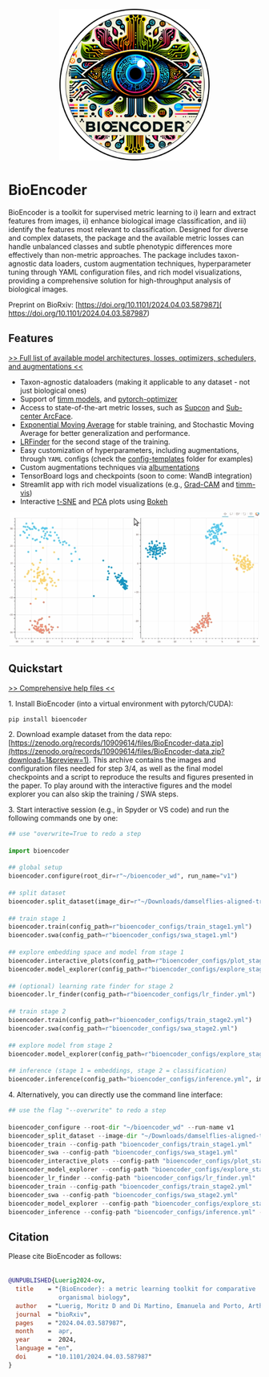 <div align="center">
    <p><img src="https://github.com/agporto/BioEncoder/raw/main/assets/bioencoder_logo.png" width="300"></p>
</div>

# BioEncoder

BioEncoder is a toolkit for supervised metric learning to i) learn and extract features from images, ii) enhance biological image classification, and iii) identify the features most relevant to classification. Designed for diverse and complex datasets, the package and the available metric losses can handle unbalanced classes and subtle phenotypic differences more effectively than non-metric approaches. The package includes taxon-agnostic data loaders, custom augmentation techniques, hyperparameter tuning through YAML configuration files, and rich model visualizations, providing a comprehensive solution for high-throughput analysis of biological images.

Preprint on BioRxiv: [https://doi.org/10.1101/2024.04.03.587987]( https://doi.org/10.1101/2024.04.03.587987)

## Features

[>> Full list of available model architectures, losses, optimizers, schedulers, and augmentations <<](https://github.com/agporto/BioEncoder/blob/main/help/05-options.md)

- Taxon-agnostic dataloaders (making it applicable to any dataset - not just biological ones)
- Support of [timm models](https://github.com/rwightman/pytorch-image-models), and [pytorch-optimizer](https://github.com/jettify/pytorch-optimizer)
- Access to state-of-the-art metric losses, such as [Supcon](https://arxiv.org/abs/2004.11362) and [Sub-center ArcFace](https://www.ecva.net/papers/eccv_2020/papers_ECCV/papers/123560715.pdf).
- [Exponential Moving Average](https://github.com/fadel/pytorch_ema) for stable training, and Stochastic Moving Average for better generalization and performance.
- [LRFinder](https://github.com/davidtvs/pytorch-lr-finder) for the second stage of the training.
- Easy customization of hyperparameters, including augmentations, through `YAML` configs (check the [config-templates](config-templates) folder for examples)
- Custom augmentations techniques via [albumentations](https://github.com/albumentations-team/albumentations)
- TensorBoard logs and checkpoints (soon to come: WandB integration)
- Streamlit app with rich model visualizations (e.g., [Grad-CAM](https://arxiv.org/abs/1610.02391) and [timm-vis](https://github.com/novice03/timm-vis/blob/main/details.ipynb))
- Interactive [t-SNE](https://scikit-learn.org/stable/modules/generated/sklearn.manifold.TSNE.html) and [PCA](https://scikit-learn.org/stable/modules/generated/sklearn.decomposition.PCA.html) plots using [Bokeh](https://bokeh.org/)

<div align="center">
    <p><img src="https://github.com/agporto/BioEncoder/raw/main/assets/bioencoder-interactive-plot.gif" width="500"></p>
</div>

## Quickstart

[>> Comprehensive help files <<](help)

1\. Install BioEncoder (into a virtual environment with pytorch/CUDA): 
````
pip install bioencoder
````

2\. Download example dataset from the data repo: [https://zenodo.org/records/10909614/files/BioEncoder-data.zip](https://zenodo.org/records/10909614/files/BioEncoder-data.zip?download=1&preview=1). 
This archive contains the images and configuration files needed for step 3/4, as well as the final model checkpoints and a script to reproduce the results and figures presented in the paper. To play around with the interactive figures and the model explorer you can also skip the training / SWA steps. 

3\. Start interactive session (e.g., in Spyder or VS code) and run the following commands one by one:

```python
## use "overwrite=True to redo a step

import bioencoder

## global setup
bioencoder.configure(root_dir=r"~/bioencoder_wd", run_name="v1")

## split dataset
bioencoder.split_dataset(image_dir=r"~/Downloads/damselflies-aligned-trai_val", max_ratio=6, random_seed=42, val_percent=0.1, min_per_class=20)

## train stage 1
bioencoder.train(config_path=r"bioencoder_configs/train_stage1.yml")
bioencoder.swa(config_path=r"bioencoder_configs/swa_stage1.yml")

## explore embedding space and model from stage 1
bioencoder.interactive_plots(config_path=r"bioencoder_configs/plot_stage1.yml")
bioencoder.model_explorer(config_path=r"bioencoder_configs/explore_stage1.yml")

## (optional) learning rate finder for stage 2
bioencoder.lr_finder(config_path=r"bioencoder_configs/lr_finder.yml")

## train stage 2
bioencoder.train(config_path=r"bioencoder_configs/train_stage2.yml")
bioencoder.swa(config_path=r"bioencoder_configs/swa_stage2.yml")

## explore model from stage 2
bioencoder.model_explorer(config_path=r"bioencoder_configs/explore_stage2.yml")

## inference (stage 1 = embeddings, stage 2 = classification)
bioencoder.inference(config_path="bioencoder_configs/inference.yml", image="path/to/image.jpg" / np.array)

```
4\. Alternatively, you can directly use the command line interface: 

```python
## use the flag "--overwrite" to redo a step

bioencoder_configure --root-dir "~/bioencoder_wd" --run-name v1
bioencoder_split_dataset --image-dir "~/Downloads/damselflies-aligned-trai_val" --max-ratio 6 --random-seed 42
bioencoder_train --config-path "bioencoder_configs/train_stage1.yml"
bioencoder_swa --config-path "bioencoder_configs/swa_stage1.yml"
bioencoder_interactive_plots --config-path "bioencoder_configs/plot_stage1.yml"
bioencoder_model_explorer --config-path "bioencoder_configs/explore_stage1.yml"
bioencoder_lr_finder --config-path "bioencoder_configs/lr_finder.yml"
bioencoder_train --config-path "bioencoder_configs/train_stage2.yml"
bioencoder_swa --config-path "bioencoder_configs/swa_stage2.yml"
bioencoder_model_explorer --config-path "bioencoder_configs/explore_stage2.yml"
bioencoder_inference --config-path "bioencoder_configs/inference.yml" --path "path/to/image.jpg"

```

## Citation

Please cite BioEncoder as follows:

```bibtex

@UNPUBLISHED{Luerig2024-ov,
  title    = "{BioEncoder}: a metric learning toolkit for comparative
              organismal biology",
  author   = "Luerig, Moritz D and Di Martino, Emanuela and Porto, Arthur",
  journal  = "bioRxiv",
  pages    = "2024.04.03.587987",
  month    =  apr,
  year     =  2024,
  language = "en",
  doi      = "10.1101/2024.04.03.587987"
}

```
